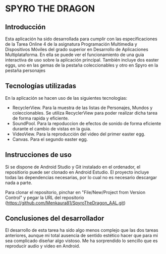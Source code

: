 #  SPYRO THE DRAGON

## Introducción

Esta aplicación ha sido desarrollada para cumplir con las especificaciones de la Tarea Online 4 de la asignatura Programación Multimedia y Dispositivos Móviles del grado superior en Desarrollo de Aplicaciones Multiplataforma. En ella se puede ver el funcionamiento de una guia interactiva de uso sobre 
la aplicación principal. También incluye dos easter eggs, uno en las gemas de la pestaña coleccionables y otro en Spyro en la pestaña personajes


## Tecnologías utilizadas

En la aplicación se hacen uso de las siguientes tecnologias:

- RecyclerView. Para la muestra de las listas de Personajes, Mundos y coleccionables. Se utiliza RecyclerView para poder realizar dicha tarea de forma rapida y eficiente.
- SoundPool. Para la repoduccion de efectos de sonido de forma eficiente durante el cambio de vistas en la guia.
- VideoView. Para la reproducción del video del primer easter egg.
- Canvas. Para el segundo easter egg.


## Instrucciones de uso

Si se dispone de Android Studio y Git instalado en el ordenador, el repositiorio puede ser clonado en Android Estudio. El proyecto incluye todas las dependencias necesarias, por lo cual no es necesario descargar nada a parte. 

Para clonar el repositorio, pinchar en "File/New/Project from Version Control" y pegar la URL del repositorio (https://github.com/Menkaura81/SpyroTheDragon_AAL.git)

## Conclusiones del desarrollador

El desarrollo de esta tarea ha sido algo menos complejo que las dos tareas anteriores, aunque mi total ausencia de sentido estético hacer que para mi sea complicado diseñar algo vistoso. Me ha
sorprendido lo sencillo que es reproducir audio y video en Android.
